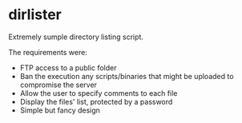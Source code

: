 dirlister
=========

Extremely sumple directory listing script.

The requirements were:

* FTP access to a public folder
* Ban the execution any scripts/binaries that might be uploaded to compromise the server
* Allow the user to specify comments to each file
* Display the files' list, protected by a password
* Simple but fancy design
